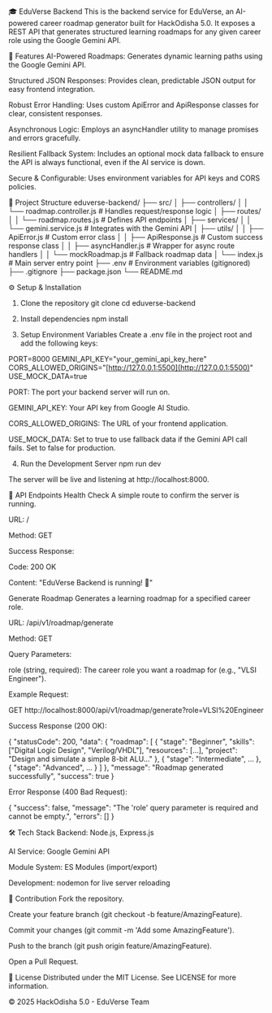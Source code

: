 🎓 EduVerse Backend
This is the backend service for EduVerse, an AI-powered career roadmap generator built for HackOdisha 5.0. It exposes a REST API that generates structured learning roadmaps for any given career role using the Google Gemini API.

🚀 Features
AI-Powered Roadmaps: Generates dynamic learning paths using the Google Gemini API.

Structured JSON Responses: Provides clean, predictable JSON output for easy frontend integration.

Robust Error Handling: Uses custom ApiError and ApiResponse classes for clear, consistent responses.

Asynchronous Logic: Employs an asyncHandler utility to manage promises and errors gracefully.

Resilient Fallback System: Includes an optional mock data fallback to ensure the API is always functional, even if the AI service is down.

Secure & Configurable: Uses environment variables for API keys and CORS policies.

📂 Project Structure
eduverse-backend/
├── src/
│   ├── controllers/
│   │   └── roadmap.controller.js   # Handles request/response logic
│   ├── routes/
│   │   └── roadmap.routes.js       # Defines API endpoints
│   ├── services/
│   │   └── gemini.service.js       # Integrates with the Gemini API
│   ├── utils/
│   │   ├── ApiError.js             # Custom error class
│   │   ├── ApiResponse.js          # Custom success response class
│   │   ├── asyncHandler.js         # Wrapper for async route handlers
│   │   └── mockRoadmap.js          # Fallback roadmap data
│   └── index.js                    # Main server entry point
├── .env                            # Environment variables (gitignored)
├── .gitignore
├── package.json
└── README.md

⚙️ Setup & Installation
1. Clone the repository
git clone <your-repository-link>
cd eduverse-backend

2. Install dependencies
npm install

3. Setup Environment Variables
Create a .env file in the project root and add the following keys:

PORT=8000
GEMINI_API_KEY="your_gemini_api_key_here"
CORS_ALLOWED_ORIGINS="[http://127.0.0.1:5500](http://127.0.0.1:5500)"
USE_MOCK_DATA=true

PORT: The port your backend server will run on.

GEMINI_API_KEY: Your API key from Google AI Studio.

CORS_ALLOWED_ORIGINS: The URL of your frontend application.

USE_MOCK_DATA: Set to true to use fallback data if the Gemini API call fails. Set to false for production.

4. Run the Development Server
npm run dev

The server will be live and listening at http://localhost:8000.

📡 API Endpoints
Health Check
A simple route to confirm the server is running.

URL: /

Method: GET

Success Response:

Code: 200 OK

Content: "EduVerse Backend is running! 🚀"

Generate Roadmap
Generates a learning roadmap for a specified career role.

URL: /api/v1/roadmap/generate

Method: GET

Query Parameters:

role (string, required): The career role you want a roadmap for (e.g., "VLSI Engineer").

Example Request:

GET http://localhost:8000/api/v1/roadmap/generate?role=VLSI%20Engineer

Success Response (200 OK):

{
    "statusCode": 200,
    "data": {
        "roadmap": [
            {
                "stage": "Beginner",
                "skills": ["Digital Logic Design", "Verilog/VHDL"],
                "resources": [...],
                "project": "Design and simulate a simple 8-bit ALU..."
            },
            { "stage": "Intermediate", ... },
            { "stage": "Advanced", ... }
        ]
    },
    "message": "Roadmap generated successfully",
    "success": true
}

Error Response (400 Bad Request):

{
    "success": false,
    "message": "The 'role' query parameter is required and cannot be empty.",
    "errors": []
}

🛠️ Tech Stack
Backend: Node.js, Express.js

AI Service: Google Gemini API

Module System: ES Modules (import/export)

Development: nodemon for live server reloading

🤝 Contribution
Fork the repository.

Create your feature branch (git checkout -b feature/AmazingFeature).

Commit your changes (git commit -m 'Add some AmazingFeature').

Push to the branch (git push origin feature/AmazingFeature).

Open a Pull Request.

📜 License
Distributed under the MIT License. See LICENSE for more information.

© 2025 HackOdisha 5.0 - EduVerse Team